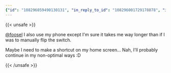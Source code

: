 ```yaml
---
{"id": "108296059490130131", "in_reply_to_id": "108296001729178878", "in_reply_to_account_id": "198442", "sensitive": false, "spoiler_text": "", "visibility": "unlisted", "language": "en", "replies_count": 1, "reblogs_count": 0, "favourites_count": 1, "edited_at": null, "reblog": null, "application": {"name": "Tusky", "website": "https://tusky.app"}, "account": {"id": "108219415927856966", "username": "brozek", "acct": "brozek", "display_name": "Brandon Rozek", "url": "https://fosstodon.org/@brozek", "avatar": "https://cdn.fosstodon.org/accounts/avatars/108/219/415/927/856/966/original/bae9f46f23936e79.jpg", "avatar_static": "https://cdn.fosstodon.org/accounts/avatars/108/219/415/927/856/966/original/bae9f46f23936e79.jpg", "header": "https://fosstodon.org/headers/original/missing.png", "header_static": "https://fosstodon.org/headers/original/missing.png", "noindex": true}, "media_attachments": [], "mentions": [{"id": "198442", "username": "foosel", "url": "https://chaos.social/@foosel", "acct": "foosel@chaos.social"}], "tags": [], "emojis": [], "card": null, "poll": null, "syndication": "https://fosstodon.org/@brozek/108296059490130131", "date": "2022-05-13T18:32:08.064Z"}
---
```

{{< unsafe >}}
<p><span class="h-card"><a href="https://chaos.social/@foosel" class="u-url mention">@<span>foosel</span></a></span> I also use my phone except I&#39;m sure it takes me way longer than if I was to manually flip the switch. </p><p>Maybe I need to make a shortcut on my home screen... Nah, I&#39;ll probably continue in my non-optimal ways :D</p>
{{< /unsafe >}}
